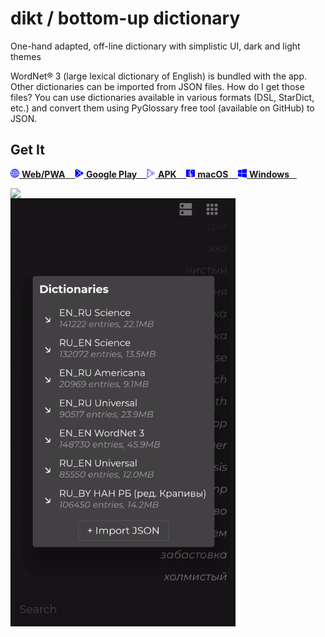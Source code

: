 # dikt / bottom-up dictionary

One-hand adapted, off-line dictionary with simplistic UI, dark and light themes

WordNet® 3 (large lexical dictionary of English) is bundled with the app. Other dictionaries can be imported from JSON files. How do I get those files? You can use dictionaries available in various formats (DSL, StarDict, etc.) and convert them using PyGlossary free tool (available on GitHub) to JSON.

## Get It

<p float="left">
  <a href="https://maxim-saplin.github.io/dikt/" target="_blank">
     <img src="https://raw.githubusercontent.com/maxim-saplin/dikt/master/_misc/web.svg" width="14"/>
     <strong>Web/PWA</strong>
     &nbsp;&nbsp;
  </a>

  <a href="https://play.google.com/store/apps/details?id=com.saplin.dikt" target="_blank">
     <img src="https://raw.githubusercontent.com/maxim-saplin/dikt/master/_misc/google-play.svg" width="14"/>
     <strong>Google Play</strong>
     &nbsp;&nbsp;
  </a>
  
  <a href="https://github.com/maxim-saplin/dikt/releases/download/1.1.0/dikt.apk" target="_blank">
     <img src="https://raw.githubusercontent.com/maxim-saplin/dikt/master/_misc/apk.svg" width="14"/>
     <strong>APK</strong>
     &nbsp;&nbsp;
  </a>

  <a href="https://github.com/maxim-saplin/dikt/releases/download/1.1.0/dikt.app.zip" target="_blank">
     <img src="https://raw.githubusercontent.com/maxim-saplin/dikt/master/_misc/macos.svg" width="14"/>
     <strong>macOS</strong>
     &nbsp;&nbsp;
  </a>
  
  <a href="https://github.com/maxim-saplin/dikt/releases/download/1.1.0/dikt-win-x64.zip" target="_blank">
     <img src="https://raw.githubusercontent.com/maxim-saplin/dikt/master/_misc/windows.svg" width="14"/>
     <strong>Windows</strong>
     &nbsp;&nbsp;
  </a>
</p>

<img align="left" src="https://raw.githubusercontent.com/maxim-saplin/dikt/master/_misc/1.gif" width="360"/>
<img align="left" src="https://raw.githubusercontent.com/maxim-saplin/dikt/master/_misc/2.gif" width="360"/>
